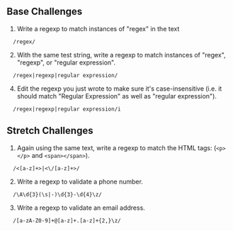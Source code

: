 ## Base Challenges

1. Write a regexp to match instances of "regex" in the text

  ```
    /regex/
  ```

2. With the same test string, write a regexp to match instances of "regex", "regexp", or "regular expression".

  ```
    /regex|regexp|regular expression/
  ```

4. Edit the regexp you just wrote to make sure it's case-insensitive (i.e. it should match "Regular Expression" as well as "regular expression").

  ```
    /regex|regexp|regular expression/i
  ```

## Stretch Challenges

1. Again using the same text, write a regexp to match the HTML tags: (`<p></p>` and `<span></span>`).

  ```
    /<[a-z]+>|<\/[a-z]+>/
  ```

2. Write a regexp to validate a phone number.

  ```
    /\A\d{3}(\s|-)\d{3}-\d{4}\z/
  ```

3. Write a regexp to validate an email address.

  ```
    /[a-zA-Z0-9]+@[a-z]+.[a-z]+{2,}\z/
  ```
